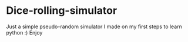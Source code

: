# Dice-rolling-simulator

Just a simple pseudo-random simulator I made on my first steps to learn python :) Enjoy 
